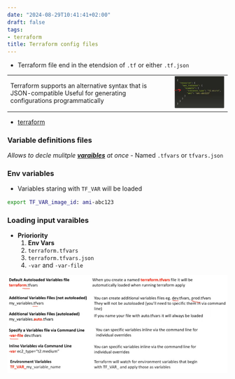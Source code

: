 ```yaml
---
date: "2024-08-29T10:41:41+02:00"
draft: false
tags:
- terraform
title: Terraform config files
---
```


-   Terraform file end in the etendsion of `.tf` or either `.tf.json`

|                                                                                                                        |                                                                        |
|------------------------------------------------------------------------------------------------------------------------|------------------------------------------------------------------------|
| Terraform supports an alternative syntax that is JSON-compatible Useful for generating configurations programmatically | ![.tf.json_example](/static/terraform_language_json_example_visual.png) |

-   [terraform](/cloud/terraform/terraform)

### Variable definitions files

*Allows to decle mulitple
**[varaibles](/cloud/terraform/terraform.md#varaibles)** at
once* - Named `.tfvars` or `tfvars.json`

### Env variables

-   Variables staring with `TF_VAR` will be loaded

``` bash
export TF_VAR_image_id: ami-abc123
```

### Loading input varaibles

-   **Prioriority**
    1.  **Env Vars**
    2.  `terraform.tfvars`
    3.  `terraform.tfvars.json`
    4.  `-var` and `-var-file`

![Loading input varaibles](/static/loading_input_varaibles_visual.png)
